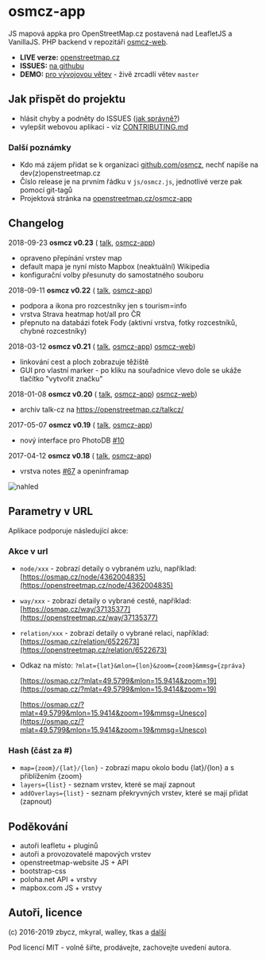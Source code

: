 # osmcz-app

JS mapová appka pro OpenStreetMap.cz postavená nad LeafletJS a VanillaJS.
PHP backend v repozitáři [osmcz-web](https://github.com/osmcz/osmcz-web).

* **LIVE verze:** [openstreetmap.cz](https://openstreetmap.cz/)
* **ISSUES:** [na githubu](https://github.com/osmcz/osmcz/issues)
* **DEMO:** [pro vývojovou větev](http://rawgit.com/osmcz/osmcz/master/index.html) - živě zrcadlí větev `master`


## Jak přispět do projektu
* hlásit chyby a podněty do ISSUES ([jak správně?](CONTRIBUTING.md))
* vylepšit webovou aplikaci - viz [CONTRIBUTING.md](CONTRIBUTING.md#přispívání-kódem)


### Další poznámky
* Kdo má zájem přidat se k organizaci [github.com/osmcz](https://github.com/osmcz), nechť napíše na dev(z)openstreetmap.cz
* Číslo release je na prvním řádku v `js/osmcz.js`, jednotlivé verze pak pomocí git-tagů
* Projektová stránka na [openstreetmap.cz/osmcz-app](https://openstreetmap.cz/osmcz-app)

## Changelog
2018-09-23 **osmcz v0.23** (
    [talk](https://openstreetmap.cz/talkcz/c2573),
    [osmcz-app](https://github.com/osmcz/osmcz/compare/v0.22...v0.23))
- opraveno přepínání vrstev map
- default mapa je nyní místo Mapbox (neaktuální) Wikipedia
- konfigurační volby přesunuty do samostatného souboru

2018-09-11 **osmcz v0.22** (
    [talk](https://openstreetmap.cz/talkcz/c2573),
    [osmcz-app](https://github.com/osmcz/osmcz/compare/v0.21...v0.22))
- podpora a ikona pro rozcestníky jen s tourism=info
- vrstva Strava heatmap hot/all pro ČR
- přepnuto na databázi fotek Fody (aktivní vrstva, fotky rozcestníků, chybné rozcestníky)

2018-03-12 **osmcz v0.21** (
    [talk](https://openstreetmap.cz/talkcz/c2419),
    [osmcz-app](https://github.com/osmcz/osmcz/compare/v0.20...v0.21))
    [osmcz-web](https://github.com/osmcz/osmcz-web/compare/deploy_20180108...osmcz:deploy_20180315))
- linkování cest a ploch zobrazuje těžiště
- GUI pro vlastní marker - po kliku na souřadnice vlevo dole se ukáže tlačítko "vytvořit značku"

2018-01-08 **osmcz v0.20** (
    [talk](https://openstreetmap.cz/talkcz/c2355),
    [osmcz-app](https://github.com/osmcz/osmcz/compare/v0.19...v0.20))
    [osmcz-web](https://github.com/osmcz/osmcz-web/compare/deploy_20170123...osmcz:deploy_20180108))
- archiv talk-cz na https://openstreetmap.cz/talkcz/

2017-05-07  **osmcz v0.19** (
    [talk](https://openstreetmap.cz/talkcz/c2105),
    [osmcz-app](https://github.com/osmcz/osmcz/compare/v0.18...v0.19))
- nový interface pro PhotoDB [#10](https://github.com/osmcz/osmcz/issues/10)

2017-04-12  **osmcz v0.18** (
    [talk](https://openstreetmap.cz/talkcz/c2071),
    [osmcz-app](https://github.com/osmcz/osmcz/compare/v0.17...v0.18))
- vrstva notes [#67](https://github.com/osmcz/osmcz/issues/67) a openinframap


![nahled](https://openstreetmap.cz/data/thumbs/60.700x476.png)

## Parametry v URL

Aplikace podporuje následující akce:

### Akce v url
* `node/xxx` - zobrazí detaily o vybraném uzlu, například: [https://osmap.cz/node/4362004835](https://openstreetmap.cz/node/4362004835)
* `way/xxx` -  zobrazí detaily o vybrané cestě, například: [https://osmap.cz/way/37135377](https://openstreetmap.cz/way/37135377)
* `relation/xxx` - zobrazí detaily o vybrané relaci, například: [https://osmap.cz/relation/6522673](https://openstreetmap.cz/relation/6522673)

* Odkaz na místo: `?mlat={lat}&mlon={lon}&zoom={zoom}&mmsg={zpráva}`

  [https://osmap.cz/?mlat=49.5799&mlon=15.9414&zoom=19](https://osmap.cz/?mlat=49.5799&mlon=15.9414&zoom=19)

  [https://osmap.cz/?mlat=49.5799&mlon=15.9414&zoom=19&mmsg=Unesco](https://osmap.cz/?mlat=49.5799&mlon=15.9414&zoom=19&mmsg=Unesco)

### Hash (část za #)
* `map={zoom}/{lat}/{lon}` - zobrazí mapu okolo bodu {lat}/{lon} a s přiblížením {zoom}
* `layers={list}` - seznam vrstev, které se mají zapnout
* `addOverlays={list}` - seznam překryvných vrstev, které se mají přidat (zapnout)

## Poděkování
* autoři leafletu + pluginů
* autoři a provozovatelé mapových vrstev
* openstreetmap-website JS + API
* bootstrap-css
* poloha.net API + vrstvy
* mapbox.com JS + vrstvy


## Autoři, licence
(c) 2016-2019 zbycz, mkyral, walley, tkas a [další](https://github.com/osmcz/osmcz/graphs/contributors)

Pod licencí MIT - volně šiřte, prodávejte, zachovejte uvedení autora.

